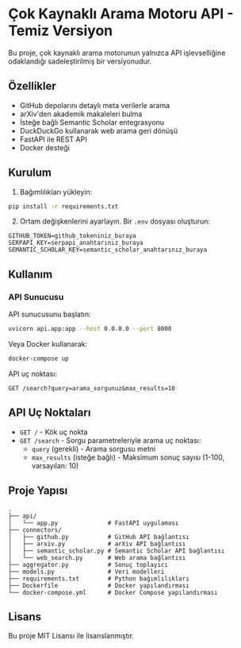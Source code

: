 # Çok Kaynaklı Arama Motoru API - Temiz Versiyon

Bu proje, çok kaynaklı arama motorunun yalnızca API işlevselliğine odaklandığı sadeleştirilmiş bir versiyonudur.

## Özellikler

- GitHub depolarını detaylı meta verilerle arama
- arXiv'den akademik makaleleri bulma
- İsteğe bağlı Semantic Scholar entegrasyonu
- DuckDuckGo kullanarak web arama geri dönüşü
- FastAPI ile REST API
- Docker desteği

## Kurulum

1. Bağımlılıkları yükleyin:
```bash
pip install -r requirements.txt
```

2. Ortam değişkenlerini ayarlayın. Bir `.env` dosyası oluşturun:
```env
GITHUB_TOKEN=github_tokeniniz_buraya
SERPAPI_KEY=serpapi_anahtarınız_buraya
SEMANTIC_SCHOLAR_KEY=semantic_scholar_anahtarınız_buraya
```

## Kullanım

### API Sunucusu

API sunucusunu başlatın:
```bash
uvicorn api.app:app --host 0.0.0.0 --port 8000
```

Veya Docker kullanarak:
```bash
docker-compose up
```

API uç noktası:
```
GET /search?query=arama_sorgunuz&max_results=10
```

## API Uç Noktaları

- `GET /` - Kök uç nokta
- `GET /search` - Sorgu parametreleriyle arama uç noktası:
  - `query` (gerekli) - Arama sorgusu metni
  - `max_results` (isteğe bağlı) - Maksimum sonuç sayısı (1-100, varsayılan: 10)

## Proje Yapısı

```
.
├── api/
│   └── app.py              # FastAPI uygulaması
├── connectors/
│   ├── github.py           # GitHub API bağlantısı
│   ├── arxiv.py            # arXiv API bağlantısı
│   ├── semantic_scholar.py # Semantic Scholar API bağlantısı
│   └── web_search.py       # Web arama bağlantısı
├── aggregator.py           # Sonuç toplayıcı
├── models.py               # Veri modelleri
├── requirements.txt        # Python bağımlılıkları
├── Dockerfile              # Docker yapılandırması
└── docker-compose.yml      # Docker Compose yapılandırması
```

## Lisans

Bu proje MIT Lisansı ile lisanslanmıştır.